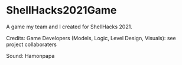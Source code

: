 # ShellHacks2021Game
A game my team and I created for ShellHacks 2021.

Credits:
Game Developers (Models, Logic, Level Design, Visuals): see project collaboraters

Sound: Hamonpapa
